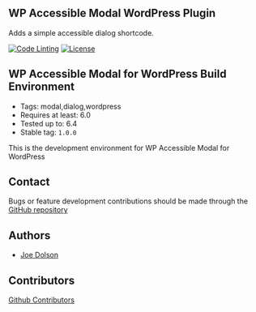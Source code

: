 ## WP Accessible Modal WordPress Plugin

Adds a simple accessible dialog shortcode.


[![Code Linting](https://github.com/joedolson/wp-accessible-modal/actions/workflows/main.yml/badge.svg)](https://github.com/joedolson/wp-accessible-modal/actions/workflows/main.yml) [![License](https://img.shields.io/badge/license-GPL--3.0%2B-green.svg)](https://www.gnu.org/licenses/gpl-3.0.txt)

## WP Accessible Modal for WordPress Build Environment

* Tags: modal,dialog,wordpress
* Requires at least: 6.0
* Tested up to: 6.4
* Stable tag: `1.0.0`

This is the development environment for WP Accessible Modal for WordPress

## Contact

Bugs or feature development contributions should be made through the [GitHub repository](https://github.com/joedolson/wp-accessible-modal/issues)

## Authors

* [Joe Dolson](https://www.joedolson.com)

## Contributors

[Github Contributors](https://github.com/joedolson/wp-accessible-modal/graphs/contributors)
